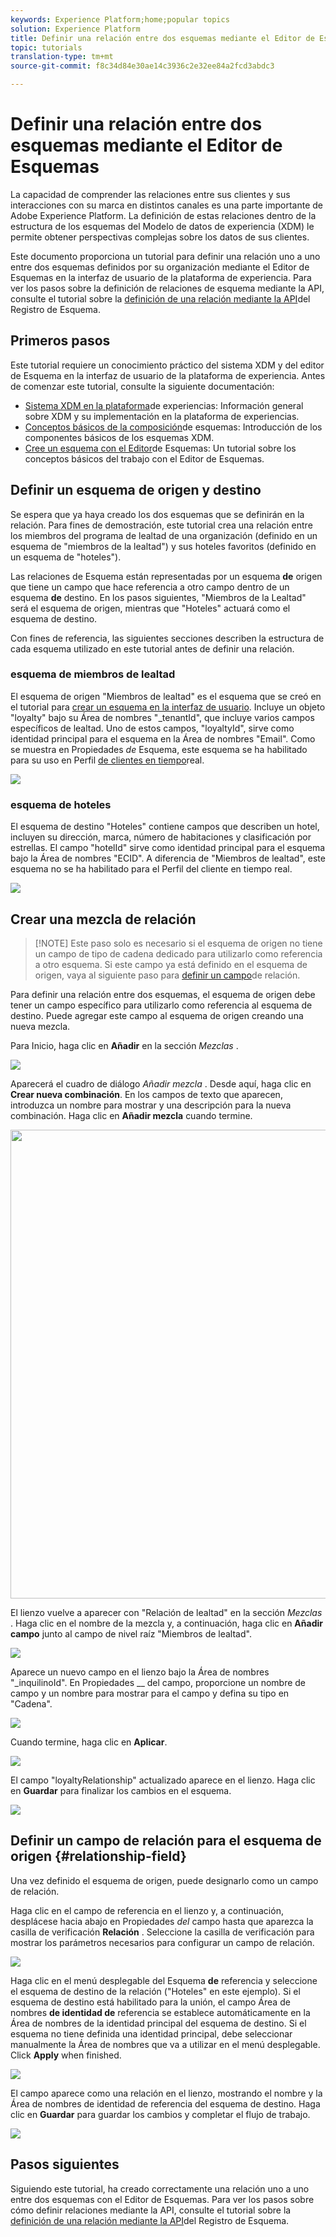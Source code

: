 ```yaml
---
keywords: Experience Platform;home;popular topics
solution: Experience Platform
title: Definir una relación entre dos esquemas mediante el Editor de Esquemas de Esquema
topic: tutorials
translation-type: tm+mt
source-git-commit: f8c34d84e30ae14c3936c2e32ee84a2fcd3abdc3

---
```



# Definir una relación entre dos esquemas mediante el Editor de Esquemas

La capacidad de comprender las relaciones entre sus clientes y sus interacciones con su marca en distintos canales es una parte importante de Adobe Experience Platform. La definición de estas relaciones dentro de la estructura de los esquemas del Modelo de datos de experiencia (XDM) le permite obtener perspectivas complejas sobre los datos de sus clientes.

Este documento proporciona un tutorial para definir una relación uno a uno entre dos esquemas definidos por su organización mediante el Editor de Esquemas en la interfaz de usuario de la plataforma de experiencia. Para ver los pasos sobre la definición de relaciones de esquema mediante la API, consulte el tutorial sobre la [definición de una relación mediante la API](relationship-api.md)del Registro de Esquema.

## Primeros pasos

Este tutorial requiere un conocimiento práctico del sistema XDM y del editor de Esquema en la interfaz de usuario de la plataforma de experiencia. Antes de comenzar este tutorial, consulte la siguiente documentación:

* [Sistema XDM en la plataforma](../home.md)de experiencias: Información general sobre XDM y su implementación en la plataforma de experiencias.
* [Conceptos básicos de la composición](../schema/composition.md)de esquemas: Introducción de los componentes básicos de los esquemas XDM.
* [Cree un esquema con el Editor](create-schema-ui.md)de Esquemas: Un tutorial sobre los conceptos básicos del trabajo con el Editor de Esquemas.

## Definir un esquema de origen y destino

Se espera que ya haya creado los dos esquemas que se definirán en la relación. Para fines de demostración, este tutorial crea una relación entre los miembros del programa de lealtad de una organización (definido en un esquema de &quot;miembros de la lealtad&quot;) y sus hoteles favoritos (definido en un esquema de &quot;hoteles&quot;).

Las relaciones de Esquema están representadas por un esquema **de** origen que tiene un campo que hace referencia a otro campo dentro de un esquema **de** destino. En los pasos siguientes, &quot;Miembros de la Lealtad&quot; será el esquema de origen, mientras que &quot;Hoteles&quot; actuará como el esquema de destino.

Con fines de referencia, las siguientes secciones describen la estructura de cada esquema utilizado en este tutorial antes de definir una relación.

### esquema de miembros de lealtad

El esquema de origen &quot;Miembros de lealtad&quot; es el esquema que se creó en el tutorial para [crear un esquema en la interfaz de usuario](create-schema-ui.md). Incluye un objeto &quot;loyalty&quot; bajo su Área de nombres &quot;\_tenantId&quot;, que incluye varios campos específicos de lealtad. Uno de estos campos, &quot;loyaltyId&quot;, sirve como identidad principal para el esquema en la Área de nombres &quot;Email&quot;. Como se muestra en Propiedades _de_ Esquema, este esquema se ha habilitado para su uso en Perfil [de clientes en tiempo](../../profile/home.md)real.

![](../images/tutorials/relationship/loyalty-members.png)

### esquema de hoteles

El esquema de destino &quot;Hoteles&quot; contiene campos que describen un hotel, incluyen su dirección, marca, número de habitaciones y clasificación por estrellas. El campo &quot;hotelId&quot; sirve como identidad principal para el esquema bajo la Área de nombres &quot;ECID&quot;. A diferencia de &quot;Miembros de lealtad&quot;, este esquema no se ha habilitado para el Perfil del cliente en tiempo real.

![](../images/tutorials/relationship/hotels.png)

## Crear una mezcla de relación

>[!NOTE] Este paso solo es necesario si el esquema de origen no tiene un campo de tipo de cadena dedicado para utilizarlo como referencia a otro esquema. Si este campo ya está definido en el esquema de origen, vaya al siguiente paso para [definir un campo](#relationship-field)de relación.

Para definir una relación entre dos esquemas, el esquema de origen debe tener un campo específico para utilizarlo como referencia al esquema de destino. Puede agregar este campo al esquema de origen creando una nueva mezcla.

Para Inicio, haga clic en **Añadir** en la sección _Mezclas_ .

![](../images/tutorials/relationship/loyalty-add-mixin.png)

Aparecerá el cuadro de diálogo _Añadir mezcla_ . Desde aquí, haga clic en **Crear nueva combinación**. En los campos de texto que aparecen, introduzca un nombre para mostrar y una descripción para la nueva combinación. Haga clic en **Añadir mezcla** cuando termine.

<img src="../images/tutorials/relationship/loyalty-create-new-mixin.png" width="750"><br>

El lienzo vuelve a aparecer con &quot;Relación de lealtad&quot; en la sección _Mezclas_ . Haga clic en el nombre de la mezcla y, a continuación, haga clic en **Añadir campo** junto al campo de nivel raíz &quot;Miembros de lealtad&quot;.

![](../images/tutorials/relationship/loyalty-add-field.png)

Aparece un nuevo campo en el lienzo bajo la Área de nombres &quot;\_inquilinoId&quot;. En Propiedades __ del campo, proporcione un nombre de campo y un nombre para mostrar para el campo y defina su tipo en &quot;Cadena&quot;.

![](../images/tutorials/relationship/relationship-field-details.png)

Cuando termine, haga clic en **Aplicar**.

![](../images/tutorials/relationship/relationship-field-apply.png)

El campo &quot;loyaltyRelationship&quot; actualizado aparece en el lienzo. Haga clic en **Guardar** para finalizar los cambios en el esquema.

![](../images/tutorials/relationship/relationship-field-save.png)

## Definir un campo de relación para el esquema de origen {#relationship-field}

Una vez definido el esquema de origen, puede designarlo como un campo de relación.

Haga clic en el campo de referencia en el lienzo y, a continuación, desplácese hacia abajo en Propiedades _del_ campo hasta que aparezca la casilla de verificación **Relación** . Seleccione la casilla de verificación para mostrar los parámetros necesarios para configurar un campo de relación.

![](../images/tutorials/relationship/relationship-checkbox.png)

Haga clic en el menú desplegable del Esquema **de** referencia y seleccione el esquema de destino de la relación (&quot;Hoteles&quot; en este ejemplo). Si el esquema de destino está habilitado para la unión, el campo Área de nombres **de identidad de** referencia se establece automáticamente en la Área de nombres de la identidad principal del esquema de destino. Si el esquema no tiene definida una identidad principal, debe seleccionar manualmente la Área de nombres que va a utilizar en el menú desplegable. Click **Apply** when finished.

![](../images/tutorials/relationship/reference-schema-id-namespace.png)

El campo aparece como una relación en el lienzo, mostrando el nombre y la Área de nombres de identidad de referencia del esquema de destino. Haga clic en **Guardar** para guardar los cambios y completar el flujo de trabajo.

![](../images/tutorials/relationship/relationship-save.png)

## Pasos siguientes

Siguiendo este tutorial, ha creado correctamente una relación uno a uno entre dos esquemas con el Editor de Esquemas. Para ver los pasos sobre cómo definir relaciones mediante la API, consulte el tutorial sobre la [definición de una relación mediante la API](relationship-api.md)del Registro de Esquema.